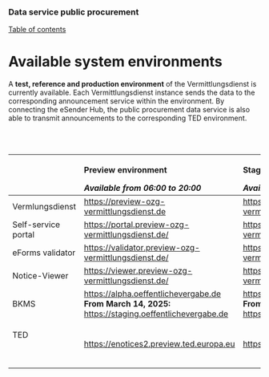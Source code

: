 ### Data service public procurement
[Table of contents](/documentation/documentation.md)
<br>

# Available system environments
A **test, reference and production environment** of the Vermittlungsdienst is currently available. Each Vermittlungsdienst instance sends the data to the corresponding announcement service within the environment. By connecting the eSender Hub, the public procurement data service is also able to transmit announcements to the corresponding TED environment.
<br><br>

<br>

<table class="wrapped">
  <colgroup>
    <col/>
    <col/>
    <col/>
    <col/>
  </colgroup>
  <thead>
    <tr>
      <th style="text-align: left;">
        <br/>
      </th>
      <th style="text-align: left;">
        <p>Preview environment</p>
        <i>Available from 06:00 to 20:00</i>
      </th>
      <th style="text-align: left;">
        <p>Staging environment</p>
         <i>Available 24/7</i>
      </th>
      <th style="text-align: left;">
        <p>Production environment</p>
         <i>Available 24/7</i>
      </th>
    </tr>
  </thead>
  <tbody>
    <tr>
      <td style="text-align: left;">Vermlungsdienst</td>
      <td style="text-align: left;">
        <a class="external-link" href="https://preview-ozg-vermittlungsdienst.de" rel="nofollow">https://preview-ozg-vermittlungsdienst.de</a>
      </td>
      <td style="text-align: left;">
       <a class="external-link" href="https://staging-ozg-vermittlungsdienst.de" rel="nofollow">https://staging-ozg-vermittlungsdienst.de</a>
      </td>
      <td style="text-align: left;">
        <a class="external-link" href="https://ozg-vermittlungsdienst.de" rel="nofollow">https://ozg-vermittlungsdienst.de</a>
      </td>
    </tr>
    <tr>
      <td style="text-align: left;">Self-service portal</td>
      <td style="text-align: left;">
        <a class="external-link" href="https://portal.preview-ozg-vermittlungsdienst.de/" rel="nofollow">https://portal.preview-ozg-vermittlungsdienst.de/</a>
      </td>
      <td style="text-align: left;">
        <a href="https://portal.staging-ozg-vermittlungsdienst.de/">https://portal.staging-ozg-vermittlungsdienst.de/</a>
      </td>
      <td style="text-align: left;">
        <a href="https://portal.ozg-vermittlungsdienst.de/">https://portal.ozg-vermittlungsdienst.de/</a>
      </td>
    </tr>
    <tr>
      <td style="text-align: left;">eForms validator</td>
      <td style="text-align: left;">
        <a class="external-link" href="https://validator.preview-ozg-vermittlungsdienst.de/" rel="nofollow">https://validator.preview-ozg-vermittlungsdienst.de/</a>
      </td>
      <td style="text-align: left;">
        <a href="https://validator.staging-ozg-vermittlungsdienst.de/">https://validator.staging-ozg-vermittlungsdienst.de/</a>
      </td>
      <td style="text-align: left;">
        <a href="https://validator.ozg-vermittlungsdienst.de">https://validator.ozg-vermittlungsdienst.de</a>
      </td>
    </tr>
        <tr>
      <td style="text-align: left;">Notice-Viewer</td>
      <td style="text-align: left;">
        <a class="external-link" href="https://viewer.preview-ozg-vermittlungsdienst.de/" rel="nofollow">https://viewer.preview-ozg-vermittlungsdienst.de/</a>
      </td>
      <td style="text-align: left;">
        <a href="https://viewer.staging-ozg-vermittlungsdienst.de/">https://viewer.staging-ozg-vermittlungsdienst.de/</a>
      </td>
      <td style="text-align: left;">
        <a href="https://viewer.ozg-vermittlungsdienst.de">https://viewer.ozg-vermittlungsdienst.de</a>
      </td>
    </tr>
    <tr>
  <td style="text-align: left;">BKMS</td>
  <td style="text-align: left;">
    <a href="https://alpha.oeffentlichevergabe.de" rel="nofollow">https://alpha.oeffentlichevergabe.de</a>
    <br>
    <strong>From March 14, 2025:</strong>
    <a href="https://staging.oeffentlichevergabe.de" rel="nofollow">https://staging.oeffentlichevergabe.de</a>
  </td>
  <td style="text-align: left;">
    <a class="external-link" href="https://alpha.oeffentlichevergabe.de" rel="nofollow">https://alpha.oeffentlichevergabe.de</a>
    <br>
    <strong>From March 14, 2025:</strong>
    <a class="external-link" href="https://staging.oeffentlichevergabe.de" rel="nofollow">https://staging.oeffentlichevergabe.de</a>
  </td>
  <td style="text-align: left;">
    <a class="external-link" href="https://www.oeffentlichevergabe.de" rel="nofollow">https://www.oeffentlichevergabe.de</a>
  </td>
</tr>
    <tr>
      <td style="text-align: left;">
        <p>TED</p>
        <p>
          <br/>
        </p>
      </td>
      <td style="text-align: left;">
        <a class="external-link" href="https://enotices2.preview.ted.europa.eu/esenders/webjars/swagger-ui/index.html#/" rel="nofollow">https://enotices2.preview.ted.europa.eu</a>
        <br/></td>
      <td style="text-align: left;">
        <p>
          <a class="external-link" href="https://enotices2.preview.ted.europa.eu/esenders/webjars/swagger-ui/index.html#/" rel="nofollow">https://enotices2.preview.ted.europa.eu</a>
        </p>
        <p></p>
      </td>
      <td style="text-align: left;">
        <p>
          <a class="external-link" href="https://enotices2.preview.ted.europa.eu/esenders/webjars/swagger-ui/index.html#/" rel="nofollow">https://enotices2.ted.europa.eu</a>
        </p>
        <p></p>
      </td>
    </tr>
  </tbody>
</table>
